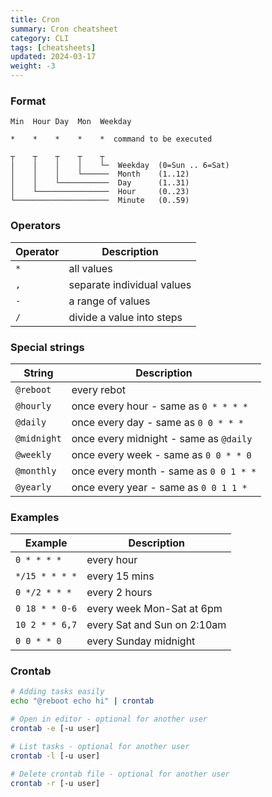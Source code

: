 ```yaml
---
title: Cron
summary: Cron cheatsheet
category: CLI
tags: [cheatsheets]
updated: 2024-03-17
weight: -3
---
```


### Format

```
Min  Hour Day  Mon  Weekday
```
```
*    *    *    *    *  command to be executed
```

```
┬    ┬    ┬    ┬    ┬
│    │    │    │    └─  Weekday  (0=Sun .. 6=Sat)
│    │    │    └──────  Month    (1..12)
│    │    └───────────  Day      (1..31)
│    └────────────────  Hour     (0..23)
└─────────────────────  Minute   (0..59)
```

### Operators

| Operator | Description                |
| ---      | ---                        |
| `*`      | all values                 |
| `,`      | separate individual values |
| `-`      | a range of values          |
| `/`      | divide a value into steps  |

### Special strings

| String       | Description                            |
| ---          | ---                                    |
| `@reboot`    | every rebot                            |
| `@hourly`    | once every hour - same as `0 * * * *`  |
| `@daily`     | once every day - same as `0 0 * * *`   |
| `@midnight`  | once every midnight - same as `@daily` |
| `@weekly`    | once every week - same as `0 0 * * 0`  |
| `@monthly`   | once every month - same as `0 0 1 * *` |
| `@yearly`    | once every year - same as `0 0 1 1 *`  |

### Examples

| Example        | Description                 |
| ---            | ---                         |
| `0 * * * *`    | every hour                  |
| `*/15 * * * *` | every 15 mins               |
| `0 */2 * * *`  | every 2 hours               |
| `0 18 * * 0-6` | every week Mon-Sat at 6pm   |
| `10 2 * * 6,7` | every Sat and Sun on 2:10am |
| `0 0 * * 0`    | every Sunday midnight       |

### Crontab

```bash
# Adding tasks easily
echo "@reboot echo hi" | crontab

# Open in editor - optional for another user
crontab -e [-u user]

# List tasks - optional for another user
crontab -l [-u user]

# Delete crontab file - optional for another user
crontab -r [-u user]
```
